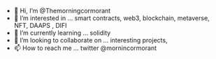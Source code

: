 - 👋 Hi, I’m @Themorningcormorant
- 👀 I’m interested in ... smart contracts, web3, blockchain, metaverse, NFT, DAAPS , DIFI 
- 🌱 I’m currently learning ... solidity
- 💞️ I’m looking to collaborate on ... interesting projects,   
- 📫 How to reach me ... twitter @mornincormorant

<!---
Themorningcormorant/Themorningcormorant is a ✨ special ✨ repository because its `README.md` (this file) appears on your GitHub profile.
You can click the Preview link to take a look at your changes.
--->

